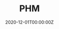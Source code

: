 ---
title: PHM
summary: Prognosis & Health Management
tags:
  - PHM
date: '2020-12-01T00:00:00Z'
weight: 20

# Optional external URL for project (replaces project detail page).
external_link: ''

image:
  caption: Photo generated with Dalle 3
  focal_point: Smart

#links:
#  - icon: twitter
#    icon_pack: fab
#    name: Follow
#    url: https://twitter.com/georgecushen
url_code: ''
url_pdf: ''
url_slides: ''
url_video: ''

# Slides (optional).
#   Associate this project with Markdown slides.
#   Simply enter your slide deck's filename without extension.
#   E.g. `slides = "example-slides"` references `content/slides/example-slides.md`.
#   Otherwise, set `slides = ""`.
#slides: example
---